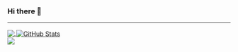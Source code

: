 ### Hi there 👋
___
<a href="https://github.com/artifexdevstuff/artifexdevstuff">
  <img align="center" src="https://github-readme-stats.vercel.app/api/top-langs/?username=artifexdevstuff&theme=dracula&langs_count=4" />
</a>
<a href="https://github.com/artifexdevstuff/artifexdevstuff">
  <img align="center" src="https://github-readme-stats.vercel.app/api?username=artifexdevstuff&show_icons=true&theme=dracula" alt="GitHub Stats" />
</a>
<br />
<a href="https://github.com/artifexdevstuff/skin-grabber">
  <img align="center" src="https://github-readme-stats.vercel.app/api/pin/?username=artifexdevstuff&repo=skin-grabber&theme=dracula" />
</a>
